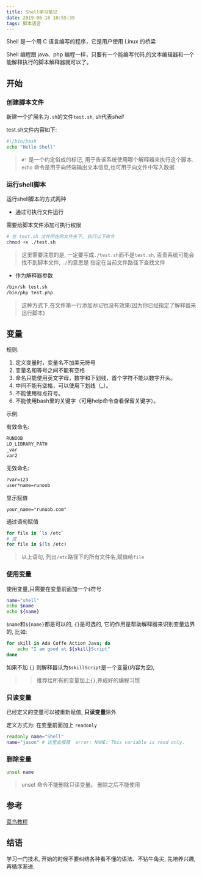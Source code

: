 ```yaml
---
title: Shell学习笔记
date: 2019-06-18 10:55:39
tags: 脚本语言
---
```


Shell 是一个用 C 语言编写的程序，它是用户使用 Linux 的桥梁

Shell 编程跟 java、php 编程一样，只要有一个能编写代码¸的文本编辑器和一个能解释执行的脚本解释器就可以了。

## 开始

### 创建脚本文件

新建一个扩展名为`.sh`的文件`test.sh`, sh代表*shell*

test.sh文件内容如下:

```sh
#!/bin/bash
echo "Hello Shell"
```

> `#!` 是一个约定俗成的标记, 用于告诉系统使用哪个解释器来执行这个脚本.  
> `echo` 命令是用于向终端输出文本信息,也可用于向文件中写入数据

### 运行shell脚本

运行shell脚本的方式两种

+ 通过可执行文件运行

需要给脚本文件添加可执行权限

```sh
# 在 test.sh 文件所在的文件夹下, 执行以下命令
chmod +x ./test.sh
```

> 这里需要注意的是, 一定要写成`./test.sh`而不是`test.sh`, 否责系统可能会找不到脚本文件, `./`的意思是 指定在当前文件路径下查找文件

+ 作为解释器参数

```sh
/bin/sh test.sh
/bin/php test.php
```

> 这种方式下,在文件第一行添加*标记*也没有效果(因为你已经指定了解释器来运行脚本)

## 变量

规则:

1. 定义变量时，变量名不加美元符号
2. 变量名和等号之间不能有空格
3. 命名只能使用英文字母，数字和下划线，首个字符不能以数字开头。
4. 中间不能有空格，可以使用下划线（_）。
5. 不能使用标点符号。
6. 不能使用bash里的关键字（可用help命令查看保留关键字）。

示例:

有效命名:

```sh
RUNOOB
LD_LIBRARY_PATH
_var
var2
```

无效命名:

```sh
?var=123
user*name=runoob
```

显示赋值

`your_name="runoob.com"`

通过语句赋值

```sh
for file in `ls /etc`
# 或
for file in $(ls /etc)
```

> 以上语句, 列出`/etc`路径下的所有文件名,赋值给`file`

### 使用变量

使用变量,只需要在变量前面加一个`$`符号

```sh
name="shell"
echo $name
echo ${name}
```

`$name`和`${name}`都是可以的, `{}`是可选的, 它的作用是帮助解释器来识别变量边界的, 比如:

```sh
for skill in Ada Coffe Action Java; do
    echo "I am good at ${skill}Script"
done
```

如果不加 `{}` 则解释器认为`$skillScript`是一个变量(内容为空),

>> 推荐给所有的变量加上`{}`,养成好的编程习惯

### 只读变量

已经定义的变量可以被重新赋值, **只读变量**除外

定义方式为: 在变量前面加上 `readonly`

```sh
readonly name="Shell"
name="jason" # 这里会报错  error: NAME: This variable is read only.
```

### 删除变量

```sh
unset name
```

> unset 命令不能删除只读变量。 删除之后不能使用

## 参考

[菜鸟教程](https://www.runoob.com/linux/linux-shell.html "Linux Shell教程")

## 结语

学习一门技术, 开始的时候不要纠结各种看不懂的语法、不钻牛角尖, 先培养兴趣, 再循序渐进.

